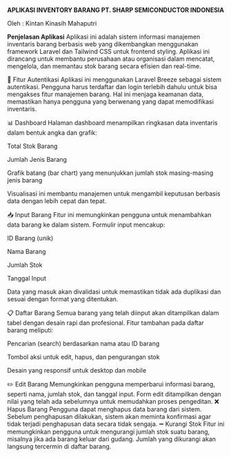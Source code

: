**APLIKASI INVENTORY BARANG PT. SHARP SEMICONDUCTOR INDONESIA**

Oleh : Kintan Kinasih Mahaputri

**Penjelasan Aplikasi**
Aplikasi ini adalah sistem informasi manajemen inventaris barang berbasis web yang dikembangkan menggunakan framework Laravel dan Tailwind CSS untuk frontend styling. Aplikasi ini dirancang untuk membantu perusahaan atau organisasi dalam mencatat, mengelola, dan memantau stok barang secara efisien dan real-time.


🔐 Fitur Autentikasi
Aplikasi ini menggunakan Laravel Breeze sebagai sistem autentikasi. Pengguna harus terdaftar dan login terlebih dahulu untuk bisa mengakses fitur manajemen barang. Hal ini menjaga keamanan data, memastikan hanya pengguna yang berwenang yang dapat memodifikasi inventaris.


📊 Dashboard
Halaman dashboard menampilkan ringkasan data inventaris dalam bentuk angka dan grafik:

Total Stok Barang

Jumlah Jenis Barang

Grafik batang (bar chart) yang menunjukkan jumlah stok masing-masing jenis barang

Visualisasi ini membantu manajemen untuk mengambil keputusan berbasis data dengan lebih cepat dan tepat.


📥 Input Barang
Fitur ini memungkinkan pengguna untuk menambahkan data barang ke dalam sistem. Formulir input mencakup:

ID Barang (unik)

Nama Barang

Jumlah Stok

Tanggal Input

Data yang masuk akan divalidasi untuk memastikan tidak ada duplikasi dan sesuai dengan format yang ditentukan.


📋 Daftar Barang
Semua barang yang telah diinput akan ditampilkan dalam tabel dengan desain rapi dan profesional. Fitur tambahan pada daftar barang meliputi:

Pencarian (search) berdasarkan nama atau ID barang

Tombol aksi untuk edit, hapus, dan pengurangan stok

Desain yang responsif untuk desktop dan mobile

✏️ Edit Barang
Memungkinkan pengguna memperbarui informasi barang, seperti nama, jumlah stok, dan tanggal input. Form edit ditampilkan dengan nilai yang telah ada sebelumnya untuk memudahkan proses pengeditan.
❌ Hapus Barang
Pengguna dapat menghapus data barang dari sistem. Sebelum penghapusan dilakukan, sistem akan meminta konfirmasi agar tidak terjadi penghapusan data secara tidak sengaja.
➖ Kurangi Stok
Fitur ini memungkinkan pengguna untuk mengurangi jumlah stok suatu barang, misalnya jika ada barang keluar dari gudang. Jumlah yang dikurangi akan langsung tercermin di daftar barang.
